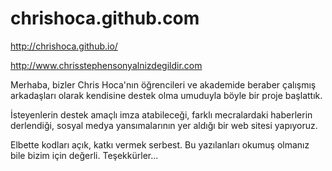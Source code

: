 # chrishoca.github.com
http://chrishoca.github.io/

http://www.chrisstephensonyalnizdegildir.com

Merhaba, bizler Chris Hoca'nın öğrencileri ve akademide beraber çalışmış arkadaşları olarak kendisine destek olma umuduyla böyle bir proje başlattık.

İsteyenlerin destek amaçlı imza atabileceği, farklı mecralardaki haberlerin derlendiği, sosyal medya yansımalarının yer aldığı bir web sitesi yapıyoruz.

Elbette kodları açık, katkı vermek serbest. Bu yazılanları okumuş olmanız bile bizim için değerli. Teşekkürler...
